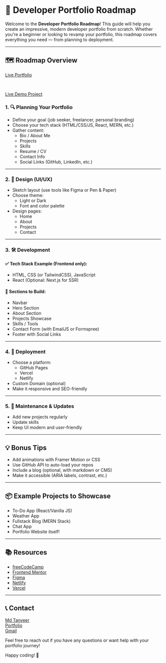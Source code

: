 # 💼 Developer Portfolio Roadmap

Welcome to the **Developer Portfolio Roadmap**! This guide will help you create an impressive, modern developer portfolio from scratch. Whether you're a beginner or looking to revamp your portfolio, this roadmap covers everything you need — from planning to deployment.

---

## 🗺️ Roadmap Overview

[Live Portfolio](https://myportfolio-md.netlify.app/)

 <br>

[Live Demo Project](https://simpleportfoliio.netlify.app/)

### 1. 🔍 Planning Your Portfolio
- Define your goal (job seeker, freelancer, personal branding)
- Choose your tech stack (HTML/CSS/JS, React, MERN, etc.)
- Gather content:
  - Bio / About Me
  - Projects
  - Skills
  - Resume / CV
  - Contact Info
  - Social Links (GitHub, LinkedIn, etc.)

---

### 2. 🎨 Design (UI/UX)
- Sketch layout (use tools like Figma or Pen & Paper)
- Choose theme:
  - Light or Dark
  - Font and color palette
- Design pages:
  - Home
  - About
  - Projects
  - Contact

---

### 3. 🛠️ Development
#### ✅ Tech Stack Example (Frontend only):
- HTML, CSS (or TailwindCSS), JavaScript
- React (Optional: Next.js for SSR)

#### 🧱 Sections to Build:
- Navbar
- Hero Section
- About Section
- Projects Showcase
- Skills / Tools
- Contact Form (with EmailJS or Formspree)
- Footer with Social Links

---

### 4. 🚀 Deployment
- Choose a platform:
  - GitHub Pages
  - Vercel
  - Netlify
- Custom Domain (optional)
- Make it responsive and SEO-friendly

---

### 5. 🔄 Maintenance & Updates
- Add new projects regularly
- Update skills
- Keep UI modern and user-friendly

---

## 💡 Bonus Tips
- Add animations with Framer Motion or CSS
- Use GitHub API to auto-load your repos
- Include a blog (optional, with markdown or CMS)
- Make it accessible (ARIA labels, contrast, etc.)

---

## 📦 Example Projects to Showcase
- To-Do App (React/Vanilla JS)
- Weather App
- Fullstack Blog (MERN Stack)
- Chat App
- Portfolio Website itself!

---

## 📚 Resources
- [freeCodeCamp](https://www.freecodecamp.org/)
- [Frontend Mentor](https://www.frontendmentor.io/)
- [Figma](https://figma.com/)
- [Netlify](https://netlify.com/)
- [Vercel](https://vercel.com/)

---

## 📞 Contact
[Md Tanveer](https://www.linkedin.com/in/md-tanveer-b7a134219/)
<br>
[Portfolio](https://myportfolio-md.netlify.app/)
<br>
[Gmail](enquiryinto@gmail.com)

Feel free to reach out if you have any questions or want help with your portfolio journey!

Happy coding! 🚀
